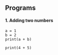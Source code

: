 ## Programs

#### 1. Adding two numbers

````
a = 1
b = 2
print(a + b)
````
````
print(4 + 5)
````

